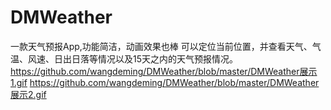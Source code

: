 # DMWeather
一款天气预报App,功能简洁，动画效果也棒
可以定位当前位置，并查看天气、气温、风速、日出日落等情况以及15天之内的天气预报情况。
https://github.com/wangdeming/DMWeather/blob/master/DMWeather展示1.gif
https://github.com/wangdeming/DMWeather/blob/master/DMWeather展示2.gif
